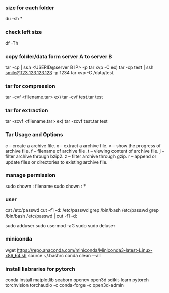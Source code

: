 ### size for each folder
du -sh *

### check left size
df -Th

### copy folder/data form server A to server B
tar -cp <relative copy folder path in server A> | ssh <USERID@server B IP> -p <ssh port> tar xvp -C <aboslute destination path in server B>
ex) tar -cp test | ssh smile@123.123.123.123 -p 1234 tar xvp -C /data/test

### tar for compression
tar -cvf <filename.tar> <relative folder path to compress>
ex) tar -cvf test.tar test

### tar for extraction
tar -zcvf <filename.tar> <relative folder path to extract>
ex) tar -zcvf test.tar test

### Tar Usage and Options
c – create a archive file.
x – extract a archive file.
v – show the progress of archive file.
f – filename of archive file.
t – viewing content of archive file.
j – filter archive through bzip2.
z – filter archive through gzip.
r – append or update files or directories to existing archive file.

### manage permission
sudo chown <user>:<group> filename
sudo chown <user>:<group> *
  
### user
cat /etc/passwd
cut -f1 -d: /etc/passwd
grep /bin/bash /etc/passwd
grep /bin/bash /etc/passwd | cut -f1 -d:
  
sudo adduser <new user>
sudo usermod -aG sudo <new user>
sudo deluser <new user>

### miniconda
wget https://repo.anaconda.com/miniconda/Miniconda3-latest-Linux-x86_64.sh
source ~/.bashrc
conda clean --all

### install liabraries for pytorch
conda install matplotlib seaborn opencv open3d scikit-learn pytorch torchvision torchaudio -c conda-forge -c open3d-admin
